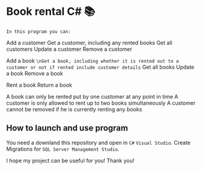 # Book rental C# 📚

`In this program you can:`

Add a customer
 Get a customer, including any rented books 
 Get all customers 
Update a customer 
Remove a customer

Add a book 
`\nGet a book, including whether it is rented out to a customer or not if rented include customer details` 
Get all books 
Update a book 
Remove a book

Rent a book 
Return a book

A book can only be rented put by one customer at any point in time 
A customer is only allowed to rent up to two books simultaneously 
A customer cannot be removed if he is currently renting any books

## How to launch and use program

You need a downland this repository and open in ```C#``` ```Visual Studio```. 
Create Migrations for ```SQL Server Management Studio```.

I hope my project can be useful for you!
Thank you!
